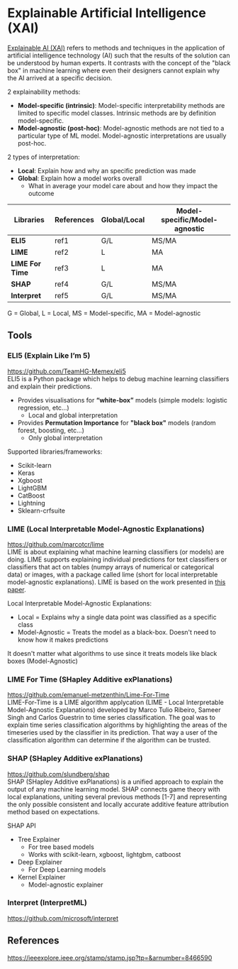 # Explainable Artificial Intelligence (XAI) 

[Explainable AI (XAI)](https://en.wikipedia.org/wiki/Explainable_artificial_intelligence) refers to methods and techniques in the application of artificial intelligence technology (AI) such that the results of the solution can be understood by human experts. It contrasts with the concept of the "black box" in machine learning where even their designers cannot explain why the AI arrived at a specific decision.

2 explainability methods:
- **Model-specific (intrinsic)**: Model-specific interpretability methods are limited to specific model classes. Intrinsic methods are by definition model-specific.
- **Model-agnostic (post-hoc)**: Model-agnostic methods are not tied to a particular type of ML model. Model-agnostic interpretations are usually post-hoc. 

2 types of interpretation:
- **Local**: Explain how and why an specific prediction was made
- **Global**: Explain how a model works overall
  - What in average your model care about and how they impact the outcome
                                                  
| Libraries           | References             | Global/Local  | Model-specific/Model-agnostic   |
| ------------------- | ---------------------- | ------------- | ------------------------------- |
| **ELI5**            | ref1                   | G/L           | MS/MA                           |
| **LIME**            | ref2                   | L             | MA                              |
| **LIME For Time**   | ref3                   | L             | MA                              |
| **SHAP**            | ref4                   | G/L           | MS/MA                           |
| **Interpret**       | ref5                   | G/L           | MS/MA                           |

G = Global, L = Local, MS = Model-specific, MA = Model-agnostic

## Tools

### ELI5 (Explain Like I’m 5)
https://github.com/TeamHG-Memex/eli5  
ELI5 is a Python package which helps to debug machine learning classifiers and explain their predictions.
- Provides visualisations for **“white-box”** models (simple models: logistic regression, etc...) 
  - Local and global interpretation
- Provides **Permutation Importance** for **"black box"** models (random forest, boosting, etc...)
  - Only global interpretation

Supported libraries/frameworks: 
- Scikit-learn
- Keras
- Xgboost
- LightGBM
- CatBoost
- Lightning
- Sklearn-crfsuite

### LIME (Local Interpretable Model-Agnostic Explanations)
https://github.com/marcotcr/lime  
LIME is about explaining what machine learning classifiers (or models) are doing. LIME supports explaining individual predictions for text classifiers or classifiers that act on tables (numpy arrays of numerical or categorical data) or images, with a package called lime (short for local interpretable model-agnostic explanations). LIME is based on the work presented in [this paper](https://arxiv.org/abs/1602.04938).

Local Interpretable Model-Agnostic Explanations:
- Local = Explains why a single data point was classified as a specific class
- Model-Agnostic = Treats the model as a black-box. Doesn't need to know how it makes predictions

It doesn't matter what algorithms to use since it treats models like black boxes (Model-Agnostic)

### LIME For Time (SHapley Additive exPlanations)
https://github.com/emanuel-metzenthin/Lime-For-Time  
LIME-For-Time is a LIME algorithm applycation (LIME - Local Interpretable Model-Agnostic Explanations) developed by Marco Tulio Ribeiro, Sameer Singh and Carlos Guestrin to time series classification. The goal was to explain time series classification algorithms by highlighting the areas of the timeseries used by the classifier in its prediction. That way a user of the classification algorithm can determine if the algorithm can be trusted.

### SHAP (SHapley Additive exPlanations)
https://github.com/slundberg/shap  
SHAP (SHapley Additive exPlanations) is a unified approach to explain the output of any machine learning model. SHAP connects game theory with local explanations, uniting several previous methods [1-7] and representing the only possible consistent and locally accurate additive feature attribution method based on expectations.

SHAP API
- Tree Explainer
  - For tree based models
  - Works with scikit-learn, xgboost, lightgbm, catboost
- Deep Explainer
  - For Deep Learning models
- Kernel Explainer
  - Model-agnostic explainer
  
### Interpret (InterpretML)
https://github.com/microsoft/interpret

## References
https://ieeexplore.ieee.org/stamp/stamp.jsp?tp=&arnumber=8466590
